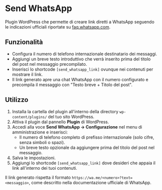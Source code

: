 # Send WhatsApp

Plugin WordPress che permette di creare link diretti a WhatsApp seguendo le indicazioni ufficiali riportate su [faq.whatsapp.com](https://faq.whatsapp.com/5913398998672934).

## Funzionalità

- Configura il numero di telefono internazionale destinatario dei messaggi.
- Aggiungi un breve testo introduttivo che verrà inserito prima del titolo del post nel messaggio precompilato.
- Inserisci lo shortcode `[send_whatsapp_link]` ovunque nei contenuti per mostrare il link.
- Il link generato apre una chat WhatsApp con il numero configurato e precompila il messaggio con "Testo breve + Titolo del post".

## Utilizzo

1. Installa la cartella del plugin all'interno della directory `wp-content/plugins/` del tuo sito WordPress.
2. Attiva il plugin dal pannello **Plugin** di WordPress.
3. Accedi alla voce **Send WhatsApp → Configurazione** nel menu di amministrazione e inserisci:
   - Il numero di telefono completo di prefisso internazionale (solo cifre, senza simboli o spazi).
   - Un breve testo opzionale da aggiungere prima del titolo del post nel messaggio.
4. Salva le impostazioni.
5. Aggiungi lo shortcode `[send_whatsapp_link]` dove desideri che appaia il link all'interno dei tuoi contenuti.

Il link generato rispetta il formato `https://wa.me/<numero>?text=<messaggio>`, come descritto nella documentazione ufficiale di WhatsApp.
